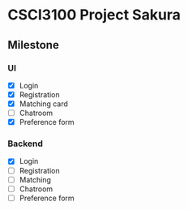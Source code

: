 # CSCI3100 Project Sakura

## Milestone

### UI
- [x] Login
- [x] Registration
- [x] Matching card
- [ ] Chatroom
- [x] Preference form

### Backend
- [x] Login
- [ ] Registration
- [ ] Matching
- [ ] Chatroom
- [ ] Preference form
